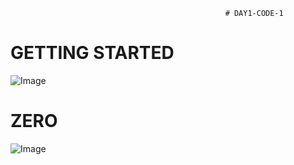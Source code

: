                                                     # DAY1-CODE-1

# GETTING STARTED

![Image](https://github.com/user-attachments/assets/740631e2-a85e-4e41-b5bc-2f0044303b40)

# ZERO

![Image](https://github.com/user-attachments/assets/da29a724-1086-4753-a933-ba823d7cf2e6)

